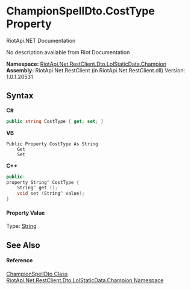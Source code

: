 # ChampionSpellDto.CostType Property 
RiotApi.NET Documentation 

No description available from Riot Documentation

**Namespace:**&nbsp;<a href="3124c537-7898-7be7-0beb-c234e417bc16">RiotApi.Net.RestClient.Dto.LolStaticData.Champion</a><br />**Assembly:**&nbsp;RiotApi.Net.RestClient (in RiotApi.Net.RestClient.dll) Version: 1.0.1.20531

## Syntax

**C#**<br />
``` C#
public string CostType { get; set; }
```

**VB**<br />
``` VB
Public Property CostType As String
	Get
	Set
```

**C++**<br />
``` C++
public:
property String^ CostType {
	String^ get ();
	void set (String^ value);
}
```


#### Property Value
Type: <a href="http://msdn2.microsoft.com/en-us/library/s1wwdcbf" target="_blank">String</a>

## See Also


#### Reference
<a href="3261ba7c-4ed1-a729-b091-e94641370892">ChampionSpellDto Class</a><br /><a href="3124c537-7898-7be7-0beb-c234e417bc16">RiotApi.Net.RestClient.Dto.LolStaticData.Champion Namespace</a><br />